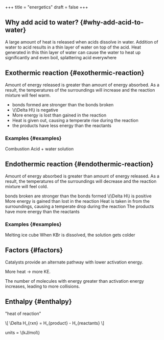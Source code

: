 +++
title = "energetics"
draft = false
+++

## Why add acid to water? {#why-add-acid-to-water}

A large amount of heat is released when acids dissolve in water. Addition of water to acid results in a thin layer of water on top of the acid. Heat generated in this thin layer of water can cause the water to heat up significantly and even boil, splattering acid everywhere


## Exothermic reaction {#exothermic-reaction}

Amount of energy released is greater than amount of energy absorbed. As a result, the temperatures of the surroundings will increase and the reaction mixture will feel warm.

-   bonds formed are stronger than the bonds broken
-   \\(\Delta H\\) is negative
-   More energy is lost than gained in the reaction
-   Heat is given out, causing a temperate rise during the reaction
-   the products have less energy than the reactants


### Examples {#examples}

Combustion
Acid + water solution


## Endothermic reaction {#endothermic-reaction}

Amount of energy absorbed is greater than amount of energy released. As a result, the temperatures of the surroundings will decrease and the reaction mixture will feel cold.

bonds broken are stronger than the bonds formed
\\(\Delta H\\) is positive
More energy is gained than lost in the reaction
Heat is taken in from the surroundings, causing a temperate drop during the reaction
The products have more energy than the reactants


### Examples {#examples}

Melting ice cube
When KBr is dissolved, the solution gets colder


## Factors {#factors}

Catalysts provide an alternate pathway with lower activation energy.

More heat -> more KE.

The number of molecules with energy greater than activation energy increases, leading to more collisions.


## Enthalpy {#enthalpy}

"heat of reaction"

\\[
\Delta H\_{rxn} = H\_{product} - H\_{reactants}
\\]

units = \\(kJ/mol\\)
